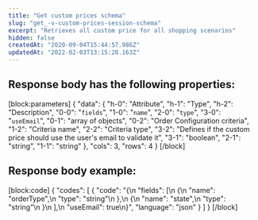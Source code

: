 ```yaml
---
title: "Get custom prices schema"
slug: "get_-v-custom-prices-session-schema"
excerpt: "Retrieves all custom price for all shopping scenarios"
hidden: false
createdAt: "2020-09-04T15:44:57.986Z"
updatedAt: "2022-02-03T13:15:28.163Z"
---
```

## Response body has the following properties:
[block:parameters]
{
  "data": {
    "h-0": "Attribute",
    "h-1": "Type",
    "h-2": "Description",
    "0-0": "`fields`",
    "1-0": "`name`",
    "2-0": "`type`",
    "3-0": "`useEmail`",
    "0-1": "array of objects",
    "0-2": "Order Configuration criteria",
    "1-2": "Criteria name",
    "2-2": "Criteria type",
    "3-2": "Defines if the custom price should use the user's email to validate it",
    "3-1": "boolean",
    "2-1": "string",
    "1-1": "string"
  },
  "cols": 3,
  "rows": 4
}
[/block]
## Response body example:
[block:code]
{
  "codes": [
    {
      "code": "{\n  \"fields\": [\n    {\n      \"name\": \"orderType\",\n      \"type\": \"string\"\n    },\n    {\n      \"name\": \"state\",\n      \"type\": \"string\"\n    }\n  ],\n    \"useEmail\": true\n}",
      "language": "json"
    }
  ]
}
[/block]